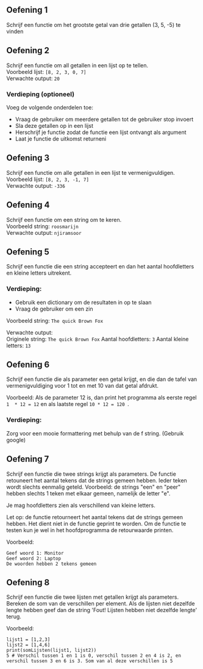 ## Oefening 1

Schrijf een functie om het grootste getal van drie getallen (3, 5, -5) te vinden

## Oefening 2
Schrijf een functie om all getallen in een lijst op te tellen.  
Voorbeeld lijst: ```[8, 2, 3, 0, 7]```  
Verwachte output: ```20```

### Verdieping (optioneel)

Voeg de volgende onderdelen toe:
- Vraag de gebruiker om meerdere getallen tot de gebruiker stop invoert
- Sla deze getallen op in een lijst
- Herschrijf je functie zodat de functie een lijst ontvangt als argument
- Laat je functie de uitkomst returneni


## Oefening 3
Schrijf een functie om alle getallen in een lijst te vermenigvuldigen.
Voorbeeld lijst: ```[8, 2, 3, -1, 7]```  
Verwachte output: ```-336```

## Oefening 4
Schrijf een functie om een string om te keren.  
Voorbeeld string: ```roosmarijn```  
Verwachte output: ```njiramsoor```

## Oefening 5
Schrijf een functie die een string accepteert en dan het aantal hoofdletters en
kleine letters uitrekent.

### Verdieping:
- Gebruik een dictionary om de resultaten in op te slaan
- Vraag de gebruiker om een zin

Voorbeeld string: ```The quick Brown Fox```

Verwachte output:  
Originele string: ```The quick Brown Fox```
Aantal hoofdletters: ```3```
Aantal kleine letters: ```13```


## Oefening 6
Schrijf een functie die als parameter een getal krijgt, en die dan de tafel 
van vermenigvuldiging voor 1 tot en met 10 van dat getal afdrukt.

Voorbeeld:
Als de parameter 12 is, dan print het programma als eerste regel
```1  * 12 = 12``` en als laatste regel ```10 * 12 = 120 ```.

### Verdieping:  
Zorg voor een mooie formattering met behulp van de f string.
(Gebruik google)

## Oefening 7
Schrijf een functie die twee strings krijgt als parameters. De functie
retouneert het aantal tekens dat de strings gemeen hebben. Ieder teken
wordt slechts eenmalig geteld. Voorbeeld: de strings "een" en "peer" hebben
slechts 1 teken met elkaar gemeen, namelijk de letter "e".

Je mag hoofdletters zien als verschillend van kleine letters.

Let op: de functie retourneert het aantal tekens dat de strings gemeen
hebben. Het dient niet in de functie geprint te worden. Om de functie
te testen kun je wel in het hoofdprogramma de retourwaarde printen.

Voorbeeld:
```
Geef woord 1: Monitor
Geef woord 2: Laptop
De woorden hebben 2 tekens gemeen
```

## Oefening 8

Schrijf een functie die twee lijsten met getallen krijgt als parameters. Bereken de som van de verschillen per element. Als de lijsten niet dezelfde lengte hebben geef dan de string 'Fout! Lijsten hebben niet dezelfde lengte' terug.

Voorbeeld:
```
lijst1 = [1,2,3]
lijst2 = [1,4,6]
print(somLijsten(lijst1, lijst2))
5 # Verschil tussen 1 en 1 is 0, verschil tussen 2 en 4 is 2, en verschil tussen 3 en 6 is 3. Som van al deze verschillen is 5
```

